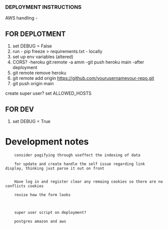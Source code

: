 ### DEPLOYMENT INSTRUCTIONS ###

AWS handling -

## FOR DEPLOTMENT ##

1. set DEBUG = False
2. run - pip freeze > requirements.txt - locally
3. set up env variables (altered)
4. CORS?
-heroku git:remote -a amm
-git push heroku main
-after deployment
4. git remote remove heroku
5. git remote add origin https://github.com/yourusernameyour-repo.git
6. git push origin main


create super user?
set ALLOWED_HOSTS



## FOR DEV ##

1. set DEBUG = True








# Development notes


    
        consider pagifying through useffect the indexing of data
        
        for update and create handle the self issue regarding link display, thinking just parse it out on front
        

        Have log in and register clear any remaing cookies so there are no conflicts cookies

        revise how the form looks

        

        super user script on deployment?

        postgres amazon and aws
